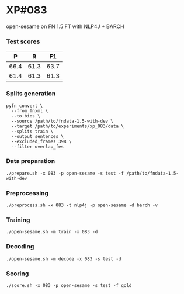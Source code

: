 # XP\#083

open-sesame on FN 1.5 FT with NLP4J + BARCH

### Test scores
| P | R | F1 |
| --- | --- | --- |
| 66.4 | 61.3 | 63.7 |
| 61.4 | 61.3 | 61.3 |

### Splits generation
```
pyfn convert \
  --from fnxml \
  --to bios \
  --source /path/to/fndata-1.5-with-dev \
  --target /path/to/experiments/xp_083/data \
  --splits train \
  --output_sentences \
  --excluded_frames 398 \
  --filter overlap_fes
```

### Data preparation
```
./prepare.sh -x 083 -p open-sesame -s test -f /path/to/fndata-1.5-with-dev
```

### Preprocessing
```
./preprocess.sh -x 083 -t nlp4j -p open-sesame -d barch -v
```

### Training
```
./open-sesame.sh -m train -x 083 -d
```

### Decoding
```
./open-sesame.sh -m decode -x 083 -s test -d
```

### Scoring
```
./score.sh -x 083 -p open-sesame -s test -f gold
```
